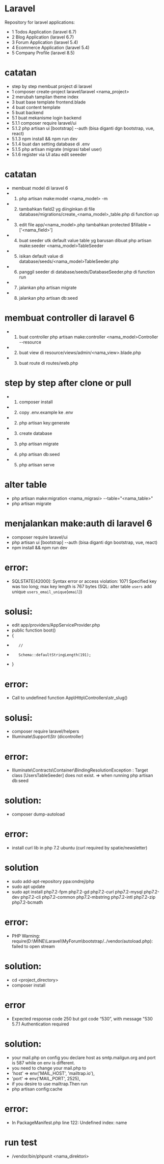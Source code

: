 # Laravel
Repository for laravel applications:
- 1 Todos Application (laravel 6.7)
- 2 Blog Application (laravel 6.7)
- 3 Forum Application (laravel 5.4)
- 4 Ecommerce Application (laravel 5.4)
- 5 Company Profile (laravel 8.5)

# catatan
- step by step membuat project di laravel
- 1 composer create-project laravel/laravel <nama_project>
- 2 merubah tampilan theme index
- 3 buat base template frontend.blade
- 4 buat content template
- 5 buat backend
- 5.1 buat mekanisme login backend
- 5.1.1 composer require laravel/ui
- 5.1.2 php artisan ui [bootstrap] --auth (bisa diganti dgn bootstrap, vue, react)
- 5.1.3 npm install && npm run dev
- 5.1.4 buat dan setting database di .env
- 5.1.5 php artisan migrate (migrasi tabel user)
- 5.1.6 register via UI atau edit seeeder


# catatan
- membuat model di laravel 6
- 1. php artisan make:model <nama_model> -m
- 2. tambahkan field2 yg diinginkan di file database/migrations/create_<nama_model>_table.php di function up
- 3. edit file app/<nama_model>.php tambahkan protected $fillable = ['<nama_field>']
- 4. buat seeder utk default value table yg barusan dibuat php artisan make:seeder <nama_model>TableSeeder
- 5. isikan default value di database/seeds/<nama_model>TableSeeder.php
- 6. panggil seeder di database/seeds/DatabaseSeeder.php di function run
- 7. jalankan php artisan migrate
- 8. jalankan php artisan db:seed

# membuat controller di laravel 6
- 1. buat controller php artisan make:controller <nama_model>Controller --resource
- 2. buat view di resource/views/admin/<nama_view>.blade.php
- 3. buat route di routes/web.php

# step by step after clone or pull
- 1. composer install
- 2. copy .env.example ke .env
- 2. php artisan key:generate
- 3. create database
- 3. php artisan migrate
- 4. php artisan db:seed
- 5. php artisan serve


# alter table
- php artisan make:migration <nama_migrasi> --table="<nama_table>"
- php artisan migrate

# menjalankan make:auth di laravel 6 
- composer require laravel/ui
- php artisan ui [bootstrap] --auth (bisa diganti dgn bootstrap, vue, react)
- npm install && npm run dev


# error:
- SQLSTATE[42000]: Syntax error or access violation: 1071 Specified key was too long; max key length is 767 bytes (SQL: alter table `users` add unique `users_email_unique`(`email`))
# solusi:
- edit app/providers/AppServiceProvider.php
- public function boot()
-    {
-        //
-        Schema::defaultStringLength(191);
-    }

# error: 
- Call to undefined function App\Http\Controllers\str_slug()
# solusi: 
- composer require laravel/helpers
- Illuminate\Support\Str (dicontroller)

# error:
- Illuminate\Contracts\Container\BindingResolutionException  : Target class [UsersTableSeeder] does not exist. => when running php artisan db:seed
# solution:
- composer  dump-autoload

# error:
- install curl lib in php 7.2 ubuntu (curl required by spatie/newsletter)
# solution
- sudo add-apt-repository ppa:ondrej/php
- sudo apt update
- sudo apt install php7.2-fpm php7.2-gd php7.2-curl php7.2-mysql php7.2-dev php7.2-cli php7.2-common php7.2-mbstring php7.2-intl php7.2-zip php7.2-bcmath

# error:
- PHP Warning:  require(D:\MINE\Laravel\MyForum\bootstrap/../vendor/autoload.php): failed to open stream
# solution:
- cd <project_directory>
- composer install

# error
- Expected response code 250 but got code “530”, with message "530 5.7.1 Authentication required
# solution:
- your mail.php on config you declare host as smtp.mailgun.org and port is 587 while on env is different. 
- you need to change your mail.php to
- 'host' => env('MAIL_HOST', 'mailtrap.io'),
- 'port' => env('MAIL_PORT', 2525),
- if you desire to use mailtrap.Then run
- php artisan config:cache

# error:
- In PackageManifest.php line 122: Undefined index: name

# run test
- /vendor/bin/phpunit <nama_direktori>

